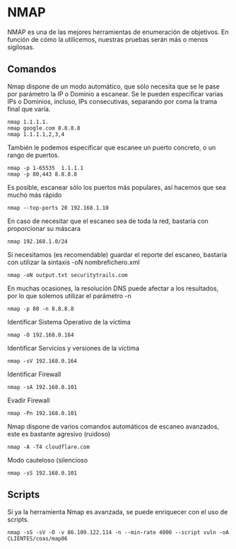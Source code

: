 # NMAP

NMAP es una de las mejores herramientas de enumeración de objetivos. En función de cómo la utilicemos, nuestras pruebas serán más o menos sigilosas.

## Comandos

Nmap dispone de un modo automático, que sólo necesita que se le pase por parámetro la IP o Dominio a escanear. Se le pueden especificar varias IPs o Dominios, incluso, IPs consecutivas, separando por coma la trama final que varía. 

```
nmap 1.1.1.1.
nmap google.com 8.8.8.8
nmap 1.1.1.1,2,3,4
```

También le podemos especificar que escanee un puerto concreto, o un rango de puertos.

```
nmap -p 1-65535  1.1.1.1
nmap -p 80,443 8.8.8.8
```

Es posible, escanear sólo los puertos más populares, así hacemos que sea mucho más rápido

```
nmap --top-ports 20 192.168.1.10
```

En caso de necesitar que el escaneo sea de toda la red, bastaría con proporcionar su máscara

```
nmap 192.168.1.0/24
```

Si necesitamos (es recomendable) guardar el reporte del escaneo, bastaría con utilizar la sintaxis -oN nombrefichero.xml

```
nmap -oN output.txt securitytrails.com
```

En muchas ocasiones, la resolución DNS puede afectar a los resultados, por lo que solemos utilizar el parámetro -n

```
nmap -p 80 -n 8.8.8.8
```

Identificar Sistema Operativo de la víctima
```
nmap -O 192.168.0.164
```

Identificar Servicios y versiones de la víctima
```
nmap -sV 192.168.0.164
```

Identificar Firewall
```
nmap -sA 192.168.0.101
```

Evadir Firewall
```
nmap -Pn 192.168.0.101
```

Nmap dispone de varios comandos automáticos de escaneo avanzados, este es bastante agresivo (ruidoso)

```
nmap -A -T4 cloudflare.com
```

Modo cauteloso (silencioso

```
nmap -sS 192.168.0.101
```


## Scripts

Si ya la herramienta Nmap es avanzada, se puede enriquecer con el uso de scripts.

```
nmap -sS -sV -O -v 86.109.122.114 -n --min-rate 4000 --script vuln -oA CLIENTES/coas/map86

```
